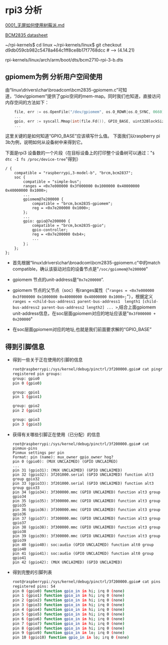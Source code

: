 
# rpi3 分析

[0001_无屏如何使用树莓派.md](https://gitee.com/low-level-of-logic/RaspberryPi/blob/master/docs/0001_%E6%97%A0%E5%B1%8F%E5%A6%82%E4%BD%95%E4%BD%BF%E7%94%A8%E6%A0%91%E8%8E%93%E6%B4%BE.md)

[BCM2835 datasheet](https://www.alldatasheet.com/datasheet-pdf/pdf/502533/BOARDCOM/BCM2835.html)

~/rpi-kernels$ cd linux
~/rpi-kernels/linux$ git checkout d9db059cb982c5478a464c1ff8ce8b17f7768dcc # --> (4.14.21)

rpi-kernels/linux/arch/arm/boot/dts/bcm2710-rpi-3-b.dts

## gpiomem为例 分析用户空间使用

由“linux\drivers\char\broadcom\bcm2835-gpiomem.c”可知道，“/dev/gpiomem”提供了gpio空间的mem-map。同时我们也知道，直接访问内存空间的方法如下：
```go
	file, err := os.OpenFile("/dev/gpiomem", os.O_RDWR|os.O_SYNC, 0660) //|os.O_CLOEXEC
	...
	gpio, err := syscall.Mmap(int(file.Fd()), GPIO_BASE, uint32BlockSize,
	...
```
这里关键的是如何知道“GPIO_BASE”应该填写什么值。 下面我们以raspberry pi 3b为例，说明如何从设备树中来得到它。

下面是rpi3 设备数的一个片段（在目标设备上的打印整个设备树可以通过："`$ dtc -I fs /proc/device-tree`"得到）
```
/ {
	compatible = "raspberrypi,3-model-b", "brcm,bcm2837";
	soc {
		compatible = "simple-bus";
		ranges = <0x7e000000 0x3f000000 0x1000000 0x40000000 0x40000000 0x1000>;
        ...
		gpiomem@7e200000 {
			compatible = "brcm,bcm2835-gpiomem";
			reg = <0x7e200000 0x1000>;
		};
        ...
		gpio: gpio@7e200000 {
			compatible = "brcm,bcm2835-gpio";
			gpio-controller;
			reg = <0x7e200000 0xb4>;
            ...
        }；
    };
};
```

- 首先根据“linux\drivers\char\broadcom\bcm2835-gpiomem.c”中的match compatible，确认该驱动对应的设备节点是"`/soc/gpiomem@7e200000`"
- gpiomem 节点的unit-address是“`0x7e200000`”. 
- gpiomem 节点的父节点（soc）有ranges属性（"`ranges = <0x7e000000 0x3f000000 0x1000000 0x40000000 0x40000000 0x1000>;`"），根据定义`ranges = <child-bus-address1 parent-bus-address1  length1 [child-bus-address2 parent-bus-address2 length2] ... >`,结合上面gpiomem unit-address信息，在soc层面gpiomem对应的地址应该是"`0x3f000000 + 0x200000`"

- 在soc层面gpiomem对应的地址,也就是我们前面要求解的“GPIO_BASE”

## 得到引脚信息 

- 得到一些关于正在使用的引脚的信息

	```bash
	root@raspberrypi:/sys/kernel/debug/pinctrl/3f200000.gpio# cat pingroups 
	registered pin groups:
	group: gpio0
	pin 0 (gpio0)

	group: gpio1
	pin 1 (gpio1)

	group: gpio2
	pin 2 (gpio2)

	group: gpio3
	pin 3 (gpio3)

	```

- 获得有关哪些引脚正在使用（已分配）的信息

	```shell
	root@raspberrypi:/sys/kernel/debug/pinctrl/3f200000.gpio# cat pinmux-pins 
	Pinmux settings per pin
	Format: pin (name): mux_owner gpio_owner hog?
	pin 0 (gpio0): (MUX UNCLAIMED) (GPIO UNCLAIMED)
	...
	pin 31 (gpio31): (MUX UNCLAIMED) (GPIO UNCLAIMED)
	pin 32 (gpio32): 3f201000.serial (GPIO UNCLAIMED) function alt3 group gpio32
	pin 33 (gpio33): 3f201000.serial (GPIO UNCLAIMED) function alt3 group gpio33
	pin 34 (gpio34): 3f300000.mmc (GPIO UNCLAIMED) function alt3 group gpio34
	pin 35 (gpio35): 3f300000.mmc (GPIO UNCLAIMED) function alt3 group gpio35
	pin 36 (gpio36): 3f300000.mmc (GPIO UNCLAIMED) function alt3 group gpio36
	pin 37 (gpio37): 3f300000.mmc (GPIO UNCLAIMED) function alt3 group gpio37
	pin 38 (gpio38): 3f300000.mmc (GPIO UNCLAIMED) function alt3 group gpio38
	pin 39 (gpio39): 3f300000.mmc (GPIO UNCLAIMED) function alt3 group gpio39
	pin 40 (gpio40): soc:audio (GPIO UNCLAIMED) function alt0 group gpio40
	pin 41 (gpio41): soc:audio (GPIO UNCLAIMED) function alt0 group gpio41
	pin 42 (gpio42): (MUX UNCLAIMED) (GPIO UNCLAIMED)

	```

- 得到完整的引脚列表

	```bash
	root@raspberrypi:/sys/kernel/debug/pinctrl/3f200000.gpio# cat pins |more
	registered pins: 54
	pin 0 (gpio0) function gpio_in in hi; irq 0 (none)
	pin 1 (gpio1) function gpio_in in hi; irq 0 (none)
	pin 2 (gpio2) function gpio_in in hi; irq 0 (none)
	pin 3 (gpio3) function gpio_in in hi; irq 0 (none)
	pin 4 (gpio4) function gpio_in in hi; irq 0 (none)
	pin 5 (gpio5) function gpio_in in hi; irq 0 (none)
	pin 6 (gpio6) function gpio_in in hi; irq 0 (none)
	pin 7 (gpio7) function gpio_in in hi; irq 0 (none)
	pin 8 (gpio8) function gpio_in in hi; irq 0 (none)
	pin 9 (gpio9) function gpio_in in lo; irq 0 (none)
	pin 10 (gpio10) function gpio_in in lo; irq 0 (none)

	```